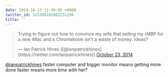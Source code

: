 ```yaml
---
date: 2014-10-23 11:30:05 +0000
twitter_id: 525308182802231296
title: ''
---
```


<blockquote class="twitter-tweet"><p lang="en" dir="ltr">Trying to figure out how to convince my wife that selling my rMBP for a new iMac and a Chromebook isn’t a waste of money. Ideas?</p>&mdash; Ian Patrick Hines ([@ianpatrickhines](https://twitter.com/ianpatrickhines)) <a href="https://twitter.com/ianpatrickhines/status/525293716492546048?ref_src=twsrc%5Etfw">October 23, 2014</a></blockquote>
<script async src="https://platform.twitter.com/widgets.js" charset="utf-8"></script>

[@ianpatrickhines](https://twitter.com/ianpatrickhines) faster computer and bigger monitor means getting more done faster means more time with her?
